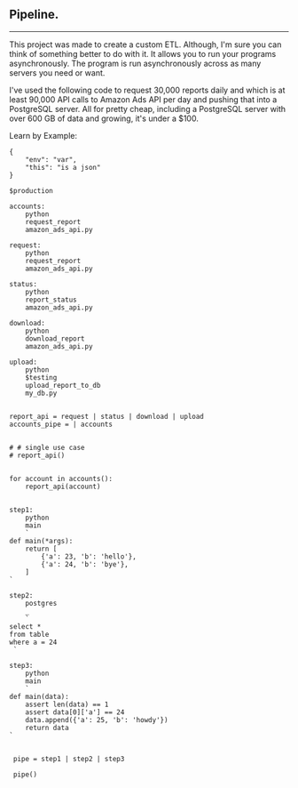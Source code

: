 ## Pipeline.

---

This project was made to create a custom ETL.
Although, I'm sure you can think of something better 
to do with it.
It allows you to run your programs asynchronously. 
The program is run asynchronously across as 
many servers you need or want.

I've used the following code to request 30,000 reports
daily and which is at least 90,000 API calls to Amazon Ads API per day
and pushing that into a PostgreSQL server.
All for pretty cheap, 
including a PostgreSQL server with over 600 GB of data
and growing,
it's under a $100.

Learn by Example:
```
{
    "env": "var",
    "this": "is a json"
}

$production

accounts:
    python 
    request_report 
    amazon_ads_api.py

request: 
    python 
    request_report 
    amazon_ads_api.py

status:
    python
    report_status
    amazon_ads_api.py

download:
    python
    download_report
    amazon_ads_api.py
    
upload:
    python
    $testing
    upload_report_to_db
    my_db.py


report_api = request | status | download | upload
accounts_pipe = | accounts


# # single use case
# report_api()


for account in accounts():
    report_api(account)


```

```
step1:
    python
    main
    `
def main(*args):
    return [
        {'a': 23, 'b': 'hello'},    
        {'a': 24, 'b': 'bye'},
    ]
`

step2:
    postgres
    _
    `
select * 
from table
where a = 24
 `
 
step3:
    python
    main
    `
def main(data):
    assert len(data) == 1
    assert data[0]['a'] == 24
    data.append({'a': 25, 'b': 'howdy'})
    return data    
`
 
 
 pipe = step1 | step2 | step3
 
 pipe()

```


